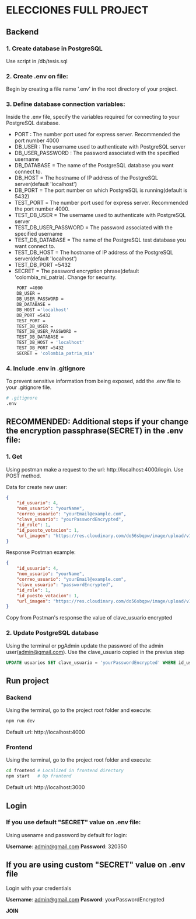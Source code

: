 # ELECCIONES FULL PROJECT

## Backend

### 1. Create database in PostgreSQL

Use script in /db/tesis.sql

### 2. Create .env on file:

Begin by creating a file name '.env' in the root directory of your project.

### 3. Define database connection variables:

Inside the .env file, specify the variables required for connecting to your PostgreSQL database.

- PORT : The number port used for express server. Recommended the port number 4000
- DB_USER : The username used to authenticate with PostgreSQL server
- DB_USER_PASSWORD : The password associated with the specified username
- DB_DATABASE = The name of the PostgreSQL database you want connect to.
- DB_HOST = The hostname of IP address of the PostgreSQL server(default 'localhost')
- DB_PORT = The port number on which PostgreSQL is running(default is 5432)
- TEST_PORT = The number port used for express server. Recommended the port number 4000.
- TEST_DB_USER = The username used to authenticate with PostgreSQL server
- TEST_DB_USER_PASSWORD = The password associated with the specified username
- TEST_DB_DATABASE = The name of the PostgreSQL test database you want connect to.
- TEST_DB_HOST = The hostname of IP address of the PostgreSQL server(default 'localhost')
- TEST_DB_PORT =5432
- SECRET = The password encryption phrase(default 'colombia_mi_patria). Change for security. 

```bash
    PORT =4000
    DB_USER =
    DB_USER_PASSWORD =
    DB_DATABASE =
    DB_HOST ='localhost'
    DB_PORT =5432
    TEST_PORT =
    TEST_DB_USER =
    TEST_DB_USER_PASSWORD = 
    TEST_DB_DATABASE =
    TEST_DB_HOST = 'localhost'
    TEST_DB_PORT =5432
    SECRET = 'colombia_patria_mia'
```

### 4. Include .env in .gitignore

To prevent sensitive information from being exposed, add the .env file to your .gitignore file.

```bash
# .gitignore
.env
```

## RECOMMENDED: Additional steps if your change the encryption passphrase(SECRET) in the .env file:

### 1. Get 
Using postman make a request to the url: http://localhost:4000/login. Use POST method.

Data for create new user:

```JSON
{
    "id_usuario": 4,
    "nom_usuario": "yourName",
    "correo_usuario": "yourEmail@example.com",
    "clave_usuario": "yourPasswordEncrypted",
    "id_role": 1,
    "id_puesto_votacion": 1,
    "url_imagen": "https://res.cloudinary.com/do56sbqpw/image/upload/v1695579119/users/scj7lrbuka5lyj4erwbl.png"
}

```

Response Postman example:

```JSON
{
    "id_usuario": 4,
    "nom_usuario": "yourName",
    "correo_usuario": "yourEmail@example.com",
    "clave_usuario": "passwordEncrypted",
    "id_role": 1,
    "id_puesto_votacion": 1,
    "url_imagen": "https://res.cloudinary.com/do56sbqpw/image/upload/v1695579119/users/scj7lrbuka5lyj4erwbl.png"
}

```

Copy from Postman's response the value of clave_usuario encrypted


### 2. Update PostgreSQL database 

Using the terminal or pgAdmin update the password of the admin user(admin@gmail.com). Use the clave_usuario copied in the previus step

```SQL
UPDATE usuarios SET clave_usuario = 'yourPasswordEncrypted' WHERE id_usuario=1;
```

## Run project

### Backend

Using the terminal, go to the project root folder and execute:

```bash
npm run dev
```

Default url: http://localhost:4000

### Frontend

Using the terminal, go to the project root folder and execute:

```bash
cd frontend # Localized in frontend directory
npm start   # Up frontend
```

Default url: http://localhost:3000

## Login

### If you use default "SECRET" value on .env file: 

Using usename and password by default for login:

**Username**: admin@gmail.com
**Password**: 320350

## If you are using custom "SECRET" value on .env file

Login with your credentials

**Username**: admin@gmail.com
**Pasword**: yourPasswordEncrypted

**JOIN**